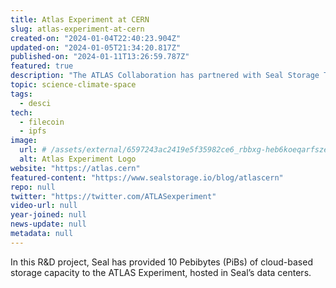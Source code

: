 ```yaml
---
title: Atlas Experiment at CERN
slug: atlas-experiment-at-cern
created-on: "2024-01-04T22:40:23.904Z"
updated-on: "2024-01-05T21:34:20.817Z"
published-on: "2024-01-11T13:26:59.787Z"
featured: true
description: "The ATLAS Collaboration has partnered with Seal Storage Technology in a pilot project to explore decentralized cloud storage as an efficient and cost-effective option for archival data storage."
topic: science-climate-space
tags:
  - desci
tech:
  - filecoin
  - ipfs
image:
  url: # /assets/external/6597243ac2419e5f35982ce6_rbbxg-heb6koeqarfszeocq4yjtsw2cqpkwb9atop1y.png
  alt: Atlas Experiment Logo
website: "https://atlas.cern"
featured-content: "https://www.sealstorage.io/blog/atlascern"
repo: null
twitter: "https://twitter.com/ATLASexperiment"
video-url: null
year-joined: null
news-update: null
metadata: null
---
```


In this R&D project, Seal has provided 10 Pebibytes (PiBs) of cloud-based storage capacity to the ATLAS Experiment, hosted in Seal’s data centers.
